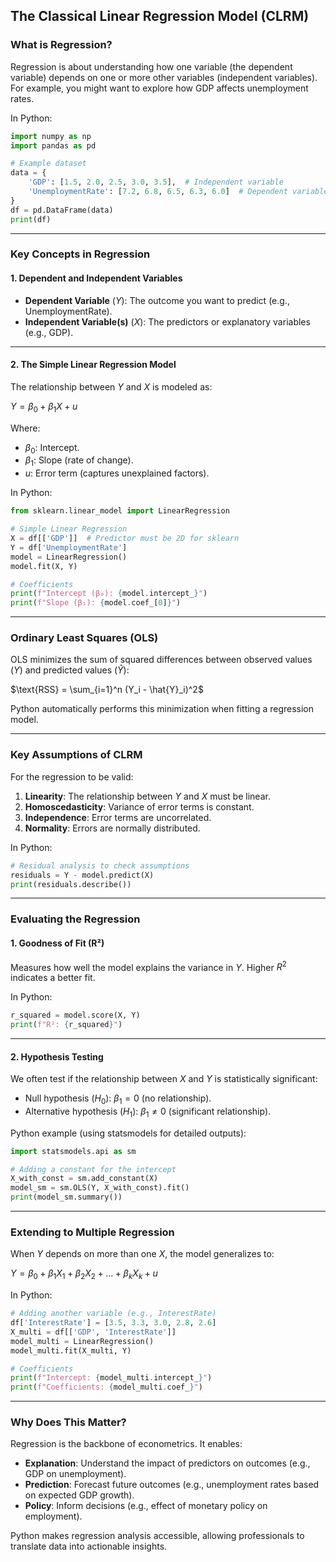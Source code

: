 ## **The Classical Linear Regression Model (CLRM)**

### **What is Regression?**
Regression is about understanding how one variable (the dependent variable) depends on one or more other variables (independent variables). For example, you might want to explore how GDP affects unemployment rates.

In Python:
```python
import numpy as np
import pandas as pd

# Example dataset
data = {
    'GDP': [1.5, 2.0, 2.5, 3.0, 3.5],  # Independent variable
    'UnemploymentRate': [7.2, 6.8, 6.5, 6.3, 6.0]  # Dependent variable
}
df = pd.DataFrame(data)
print(df)
```

---

### **Key Concepts in Regression**

#### 1. **Dependent and Independent Variables**
- **Dependent Variable** ($Y$): The outcome you want to predict (e.g., UnemploymentRate).
- **Independent Variable(s)** ($X$): The predictors or explanatory variables (e.g., GDP).

---

#### 2. **The Simple Linear Regression Model**
The relationship between $Y$ and $X$ is modeled as:

$Y = \beta_0 + \beta_1X + u$

Where:
- $\beta_0$: Intercept.
- $\beta_1$: Slope (rate of change).
- $u$: Error term (captures unexplained factors).

In Python:
```python
from sklearn.linear_model import LinearRegression

# Simple Linear Regression
X = df[['GDP']]  # Predictor must be 2D for sklearn
Y = df['UnemploymentRate']
model = LinearRegression()
model.fit(X, Y)

# Coefficients
print(f"Intercept (β₀): {model.intercept_}")
print(f"Slope (β₁): {model.coef_[0]}")
```

---

### **Ordinary Least Squares (OLS)**
OLS minimizes the sum of squared differences between observed values ($Y$) and predicted values ($\hat{Y}$):

$\text{RSS} = \sum_{i=1}^n (Y_i - \hat{Y}_i)^2$

Python automatically performs this minimization when fitting a regression model.

---

### **Key Assumptions of CLRM**
For the regression to be valid:
1. **Linearity**: The relationship between $Y$ and $X$ must be linear.
2. **Homoscedasticity**: Variance of error terms is constant.
3. **Independence**: Error terms are uncorrelated.
4. **Normality**: Errors are normally distributed.

In Python:
```python
# Residual analysis to check assumptions
residuals = Y - model.predict(X)
print(residuals.describe())
```

---

### **Evaluating the Regression**

#### 1. **Goodness of Fit (R²)**
Measures how well the model explains the variance in $Y$. Higher $R^2$ indicates a better fit.

In Python:
```python
r_squared = model.score(X, Y)
print(f"R²: {r_squared}")
```

---

#### 2. **Hypothesis Testing**
We often test if the relationship between $X$ and $Y$ is statistically significant:
- Null hypothesis ($H_0$): $\beta_1 = 0$ (no relationship).
- Alternative hypothesis ($H_1$): $\beta_1 \neq 0$ (significant relationship).

Python example (using statsmodels for detailed outputs):
```python
import statsmodels.api as sm

# Adding a constant for the intercept
X_with_const = sm.add_constant(X)
model_sm = sm.OLS(Y, X_with_const).fit()
print(model_sm.summary())
```

---

### **Extending to Multiple Regression**
When $Y$ depends on more than one $X$, the model generalizes to:

$Y = \beta_0 + \beta_1X_1 + \beta_2X_2 + ... + \beta_kX_k + u$

In Python:
```python
# Adding another variable (e.g., InterestRate)
df['InterestRate'] = [3.5, 3.3, 3.0, 2.8, 2.6]
X_multi = df[['GDP', 'InterestRate']]
model_multi = LinearRegression()
model_multi.fit(X_multi, Y)

# Coefficients
print(f"Intercept: {model_multi.intercept_}")
print(f"Coefficients: {model_multi.coef_}")
```

---

### **Why Does This Matter?**
Regression is the backbone of econometrics. It enables:
- **Explanation**: Understand the impact of predictors on outcomes (e.g., GDP on unemployment).
- **Prediction**: Forecast future outcomes (e.g., unemployment rates based on expected GDP growth).
- **Policy**: Inform decisions (e.g., effect of monetary policy on employment).

Python makes regression analysis accessible, allowing professionals to translate data into actionable insights.
